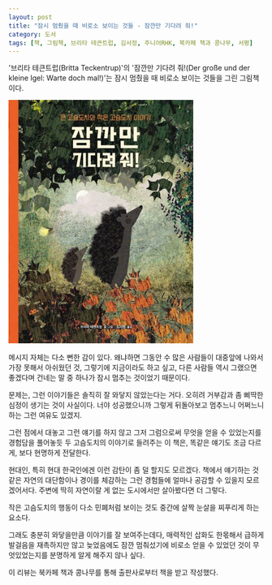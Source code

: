```yaml
---
layout: post
title: "잠시 멈췄을 때 비로소 보이는 것들 - 잠깐만 기다려 줘!"
category: 도서
tags: [책, 그림책, 브리타 테큰트럽, 김서정, 주니어RHK, 북카페 책과 콩나무, 서평]
---
```


'브리타 테큰트럽(Britta Teckentrup)'의
'잠깐만 기다려 줘!(Der große und der kleine Igel: Warte doch mal!)'는
잠시 멈췄을 때 비로소 보이는 것들을 그린 그림책이다.

![표지](/images/der-grobe-und-der-kleine-igel-warte-doch-mal-picture-book-h480.jpg)

메시지 자체는 다소 뻔한 감이 있다.
왜냐하면 그동안 수 많은 사람들이 대중앞에 나와서 가장 못해서 아쉬웠던 것,
그렇기에 지금이라도 하고 싶고,
다른 사람들 역시 그랬으면 좋겠다며 건네는 말 중 하나가 잠시 멈추는 것이었기 때문이다.

문제는, 그런 이야기들은 솔직히 잘 와닿지 않았는다는 거다.
오히려 거부감과 좀 삐딱한 심정이 생기는 것이 사실이다.
너야 성공했으니까 그렇게 뒤돌아보고 멈추느니 어쩌느니 하는 그런 여유도 있겠지.

그런 점에서 대놓고 그런 얘기를 하지 않고
그저 그럼으로써 무엇을 얻을 수 있었는지를
경험담을 풀어놓듯 두 고슴도치의 이야기로 들려주는 이 책은,
똑같은 얘기도 조금 다르게, 보다 현명하게 전달한다.

현대인, 특히 현대 한국인에겐 이런 감탄이 좀 덜 할지도 모르겠다.
책에서 얘기하는 것 같은 자연의 대단함이나 경이를 체감하는 그런 경험들에 얼마나 공감할 수 있을지 모르겠어서다.
주변에 딱히 자연이랄 게 없는 도시에서만 살아봤다면 더 그렇다.

작은 고슴도치의 행동이 다소 민폐처럼 보이는 것도 중간에 살짝 눈살을 찌푸리게 하는 요소다.

그래도 충분히 와닿을만큼 이야기를 잘 보여주는데다,
매력적인 삽화도 한몫해서
급하게 발걸음을 재촉하지만 않고
늦었음에도 잠깐 멈춰섰기에 비로소 얻을 수 있었던 것이 무엇있었는지를
분명하게 알게 해주지 않나 싶다.



<div class="im im-info">
이 리뷰는 북카페 책과 콩나무를 통해 출판사로부터 책을 받고 작성했다.
</div>

